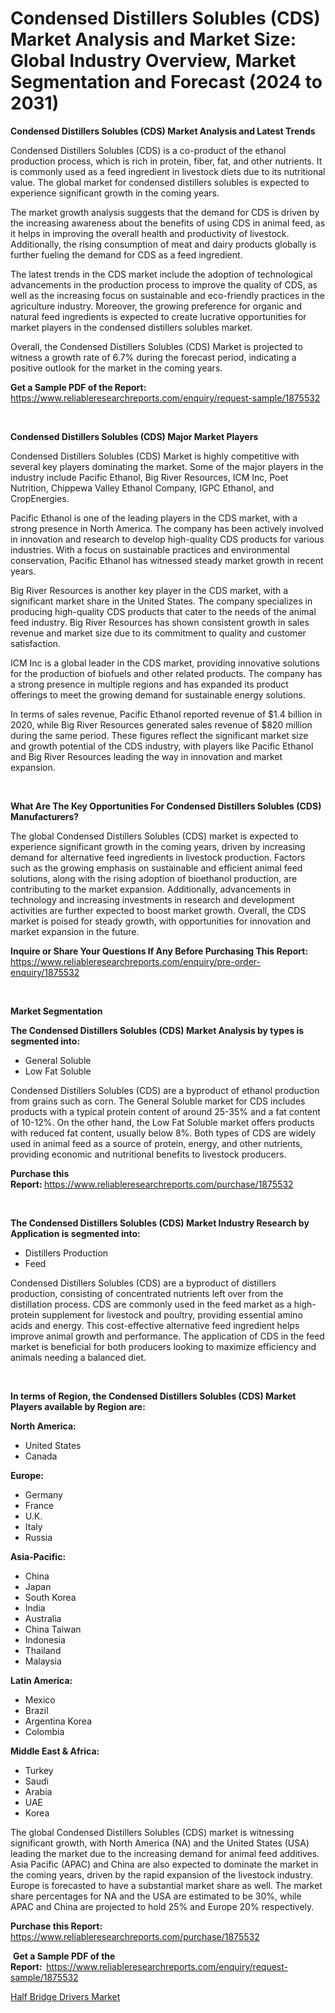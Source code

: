 <p><h1>Condensed Distillers Solubles (CDS) Market Analysis and Market Size: Global Industry Overview, Market Segmentation and Forecast (2024 to 2031)</h1></p><p><strong>Condensed Distillers Solubles (CDS) Market Analysis and Latest Trends</strong></p>
<p><p>Condensed Distillers Solubles (CDS) is a co-product of the ethanol production process, which is rich in protein, fiber, fat, and other nutrients. It is commonly used as a feed ingredient in livestock diets due to its nutritional value. The global market for condensed distillers solubles is expected to experience significant growth in the coming years. </p><p>The market growth analysis suggests that the demand for CDS is driven by the increasing awareness about the benefits of using CDS in animal feed, as it helps in improving the overall health and productivity of livestock. Additionally, the rising consumption of meat and dairy products globally is further fueling the demand for CDS as a feed ingredient. </p><p>The latest trends in the CDS market include the adoption of technological advancements in the production process to improve the quality of CDS, as well as the increasing focus on sustainable and eco-friendly practices in the agriculture industry. Moreover, the growing preference for organic and natural feed ingredients is expected to create lucrative opportunities for market players in the condensed distillers solubles market.</p><p>Overall, the Condensed Distillers Solubles (CDS) Market is projected to witness a growth rate of 6.7% during the forecast period, indicating a positive outlook for the market in the coming years.</p></p>
<p><strong>Get a Sample PDF of the Report:&nbsp;</strong> <a href="https://www.reliableresearchreports.com/enquiry/request-sample/1875532">https://www.reliableresearchreports.com/enquiry/request-sample/1875532</a></p>
<p>&nbsp;</p>
<p><strong>Condensed Distillers Solubles (CDS) Major Market Players</strong></p>
<p><p>Condensed Distillers Solubles (CDS) Market is highly competitive with several key players dominating the market. Some of the major players in the industry include Pacific Ethanol, Big River Resources, ICM Inc, Poet Nutrition, Chippewa Valley Ethanol Company, IGPC Ethanol, and CropEnergies.</p><p>Pacific Ethanol is one of the leading players in the CDS market, with a strong presence in North America. The company has been actively involved in innovation and research to develop high-quality CDS products for various industries. With a focus on sustainable practices and environmental conservation, Pacific Ethanol has witnessed steady market growth in recent years.</p><p>Big River Resources is another key player in the CDS market, with a significant market share in the United States. The company specializes in producing high-quality CDS products that cater to the needs of the animal feed industry. Big River Resources has shown consistent growth in sales revenue and market size due to its commitment to quality and customer satisfaction.</p><p>ICM Inc is a global leader in the CDS market, providing innovative solutions for the production of biofuels and other related products. The company has a strong presence in multiple regions and has expanded its product offerings to meet the growing demand for sustainable energy solutions.</p><p>In terms of sales revenue, Pacific Ethanol reported revenue of $1.4 billion in 2020, while Big River Resources generated sales revenue of $820 million during the same period. These figures reflect the significant market size and growth potential of the CDS industry, with players like Pacific Ethanol and Big River Resources leading the way in innovation and market expansion.</p></p>
<p>&nbsp;</p>
<p><strong>What Are The Key Opportunities For Condensed Distillers Solubles (CDS) Manufacturers?</strong></p>
<p><p>The global Condensed Distillers Solubles (CDS) market is expected to experience significant growth in the coming years, driven by increasing demand for alternative feed ingredients in livestock production. Factors such as the growing emphasis on sustainable and efficient animal feed solutions, along with the rising adoption of bioethanol production, are contributing to the market expansion. Additionally, advancements in technology and increasing investments in research and development activities are further expected to boost market growth. Overall, the CDS market is poised for steady growth, with opportunities for innovation and market expansion in the future.</p></p>
<p><strong>Inquire or Share Your Questions If Any Before Purchasing This Report:</strong> <a href="https://www.reliableresearchreports.com/enquiry/pre-order-enquiry/1875532">https://www.reliableresearchreports.com/enquiry/pre-order-enquiry/1875532</a></p>
<p>&nbsp;</p>
<p><strong>Market Segmentation</strong></p>
<p><strong>The Condensed Distillers Solubles (CDS) Market Analysis by types is segmented into:</strong></p>
<p><ul><li>General Soluble</li><li>Low Fat Soluble</li></ul></p>
<p><p>Condensed Distillers Solubles (CDS) are a byproduct of ethanol production from grains such as corn. The General Soluble market for CDS includes products with a typical protein content of around 25-35% and a fat content of 10-12%. On the other hand, the Low Fat Soluble market offers products with reduced fat content, usually below 8%. Both types of CDS are widely used in animal feed as a source of protein, energy, and other nutrients, providing economic and nutritional benefits to livestock producers.</p></p>
<p><strong>Purchase this Report:&nbsp;</strong><a href="https://www.reliableresearchreports.com/purchase/1875532">https://www.reliableresearchreports.com/purchase/1875532</a></p>
<p>&nbsp;</p>
<p><strong>The Condensed Distillers Solubles (CDS) Market Industry Research by Application is segmented into:</strong></p>
<p><ul><li>Distillers Production</li><li>Feed</li></ul></p>
<p><p>Condensed Distillers Solubles (CDS) are a byproduct of distillers production, consisting of concentrated nutrients left over from the distillation process. CDS are commonly used in the feed market as a high-protein supplement for livestock and poultry, providing essential amino acids and energy. This cost-effective alternative feed ingredient helps improve animal growth and performance. The application of CDS in the feed market is beneficial for both producers looking to maximize efficiency and animals needing a balanced diet.</p></p>
<p>&nbsp;</p>
<p><strong>In terms of Region, the Condensed Distillers Solubles (CDS) Market Players available by Region are:</strong></p>
<p>
    <p> <strong> North America: </strong>
        <ul>
            <li>United States</li>
            <li>Canada</li>
        </ul>
        </p> 
    <p> <strong> Europe: </strong>
        <ul>
            <li>Germany</li>
            <li>France</li>
            <li>U.K.</li>
            <li>Italy</li>
            <li>Russia</li>
        </ul>
        </p> 
    <p> <strong> Asia-Pacific: </strong>
        <ul>
            <li>China</li>
            <li>Japan</li>
            <li>South Korea</li>
            <li>India</li>
            <li>Australia</li>
            <li>China Taiwan</li>
            <li>Indonesia</li>
            <li>Thailand</li>
            <li>Malaysia</li>
        </ul>
        </p> 
    <p> <strong> Latin America: </strong>
        <ul>
            <li>Mexico</li>
            <li>Brazil</li>
            <li>Argentina Korea</li>
            <li>Colombia</li>
        </ul>
        </p> 
    <p> <strong> Middle East & Africa: </strong>
        <ul>
            <li>Turkey</li>
            <li>Saudi</li>
            <li>Arabia</li>
            <li>UAE</li>
            <li>Korea</li>
        </ul>
    </p>
    </p>
<p><p>The global Condensed Distillers Solubles (CDS) market is witnessing significant growth, with North America (NA) and the United States (USA) leading the market due to the increasing demand for animal feed additives. Asia Pacific (APAC) and China are also expected to dominate the market in the coming years, driven by the rapid expansion of the livestock industry. Europe is forecasted to have a substantial market share as well. The market share percentages for NA and the USA are estimated to be 30%, while APAC and China are projected to hold 25% and Europe 20% respectively.</p></p>
<p><strong>Purchase this Report: </strong><a href="https://www.reliableresearchreports.com/purchase/1875532">https://www.reliableresearchreports.com/purchase/1875532</a></p>
<p>&nbsp;<strong>Get a Sample PDF of the Report:&nbsp;&nbsp;</strong><a href="https://www.reliableresearchreports.com/enquiry/request-sample/1875532">https://www.reliableresearchreports.com/enquiry/request-sample/1875532</a></p>
<p><strong></strong></p>
<p><p><a href="https://fearless-okapi-6c8.notion.site/Insights-into-Half-Bridge-Drivers-Market-Size-Analysing-Market-Share-Trends-and-Growth-from-2024--4ab57ec640c8448fa4365b7834895ad0">Half Bridge Drivers Market</a></p></p>